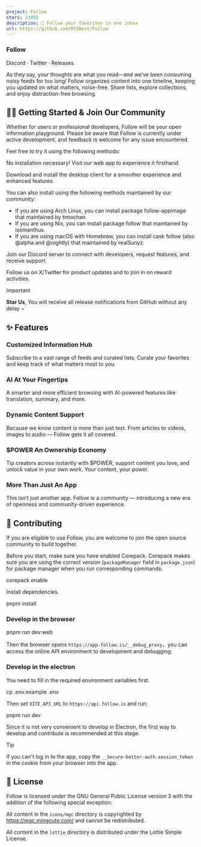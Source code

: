 ```yaml
---
project: Follow
stars: 21493
description: 🧡 Follow your favorites in one inbox
url: https://github.com/RSSNext/Follow
---
```


### Follow

Discord · Twitter · Releases  
  

As they say, your thoughts are what you read—and we’ve been consuming noisy feeds for too long! Follow organizes content into one timeline, keeping you updated on what matters, noise-free. Share lists, explore collections, and enjoy distraction-free browsing.

👋🏻 Getting Started & Join Our Community
-----------------------------------------

Whether for users or professional developers, Follow will be your open information playground. Please be aware that Follow is currently under active development, and feedback is welcome for any issue encountered.

Feel free to try it using the following methods:

No installation necessary! Visit our web app to experience it firsthand.

Download and install the desktop client for a smoother experience and enhanced features.

You can also install using the following methods maintained by our community:

-   If you are using Arch Linux, you can install package follow-appimage that maintained by timochan.
-   If you are using Nix, you can install package follow that maintained by iosmanthus.
-   If you are using macOS with Homebrew, you can install cask follow (also @alpha and @nightly) that maintained by realSunyz.

Join our Discord server to connect with developers, request features, and receive support.

Follow us on X/Twitter for product updates and to join in on reward activities.

Important

**Star Us**, You will receive all release notifications from GitHub without any delay ~

✨ Features
----------

### Customized Information Hub

Subscribe to a vast range of feeds and curated lists. Curate your favorites and keep track of what matters most to you.

### AI At Your Fingertips

A smarter and more efficient browsing with AI-powered features like translation, summary, and more.

### Dynamic Content Support

Because we know content is more than just text. From articles to videos, images to audio — Follow gets it all covered.

### $POWER An Ownership Economy

Tip creators across instantly with $POWER, support content you love, and unlock value in your own work. Your content, your power.

### More Than Just An App

This isn’t just another app. Follow is a community — introducing a new era of openness and community-driven experience.

🤝 Contributing
---------------

If you are eligible to use Follow, you are welcome to join the open source community to build together.

Before you start, make sure you have enabled Corepack. Corepack makes sure you are using the correct version (`packageManager` field in `package.json`) for package manager when you run corresponding commands.

corepack enable

Install dependencies.

pnpm install

### Develop in the browser

pnpm run dev:web

Then the browser opens `https://app.follow.is/__debug_proxy`，you can access the online API environment to development and debugging.

### Develop in the electron

You need to fill in the required environment variables first.

cp .env.example .env

Then set `VITE_API_URL` to `https://api.follow.is` and run:

pnpm run dev

Since it is not very convenient to develop in Electron, the first way to develop and contribute is recommended at this stage.

Tip

If you can't log in to the app, copy the `__Secure-better-auth.session_token` in the cookie from your browser into the app.

📝 License
----------

Follow is licensed under the GNU General Public License version 3 with the addition of the following special exception:

All content in the `icons/mgc` directory is copyrighted by https://mgc.mingcute.com/ and cannot be redistributed.

All content in the `lottie` directory is distributed under the Lottie Simple License.
